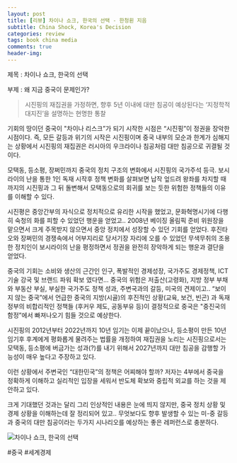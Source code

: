 ```yaml
---
layout: post
title: [리뷰] 차이나 쇼크, 한국의 선택 - 한청휜 지음
subtitle: China Shock, Korea's Decision
categories: review
tags: book china media
comments: true
header-img: 
---
```


제목 : 차이나 쇼크, 한국의 선택

부제 : 왜 지금 중국이 문제인가?

> 시진핑의 재집권을 가정하면, 향후 5년 이내에 대만 침공이 예상된다는 ‘지정학적 대지진’을 설명하는 현명한 통찰 

기회의 땅이던 중국이 "차이나 리스크”가 되기 시작한 시점은 “시진핑”이 정권을 장악한 시점이다. 
즉, 모든 갈등과 위기의 시작은 시진핑이며
중국 내부의 모순과 한계가 심해지는 상황에서 시진핑의 재집권은 러시아의 우크라이나 침공처럼 대만 침공으로 귀결될 것이다. 

모택동, 등소평, 장쩌민까지 중국의 정치 구조의 변화에서 시진핑의 국가주석 등극. 보시라이의 난을 통한 1인 독재 시작후 정책 변화를 살펴보면 
납작 엎드려 왕좌를 차지할 때까지의 시진핑과 그 뒤 돌변해서 모택동으로의 회귀를 보는 듯한 위험한 정책들의 이유를 이해할 수 있다. 

시진평은 중앙간부의 자식으로 정치적으로 유리한 시작을 했었고, 문화혁명시기에 다행히 숙청의 화를 피할 수 있었던 행운을 얻었고.. 
2008년 베이징 올림픽 준비 위원장을 맡으면서 크게 주목받지 않으면서 중앙 정치에서 성장할 수 있던 기회를 얻었다. 
후진타오와 장쩌민의 경쟁속에서 어부지리로 당서기장 자리에 오를 수 있었던 무색무취의 조용한 정치인이 보시라이의 난을 평정하면서 정권을 완전히 장악하게 되는 행운과 결단을 얻었다.  

중국의 기회는 소비와 생산의 근간인 인구, 폭발적인 경제성장, 국가주도 경제정책, ICT 기술 강국 및 브랜드 파워 확보 였다면… 
중국의 위험은 저출산(고령화), 지방 정부 부채와 부동산 부실, 부실한 국가주도 정책 성과, 주변국과의 갈등, 미국의 견제이고..
“보이지 않는 중국”에서 언급한 중국의 지방(시골)의 후진적인 상황(교육, 보건, 빈곤) 과 독재정부의 비합리적인 정책들 (후커우 제도,  공동부유 등)이 결정적으로 중국은 "중진국의 함정”에서 빠져나오기 힘들 것으로 예상한다. 

시진핑의 2012년부터 2022년까지 10년 임기는 이제 끝이났으나, 등소평이 만든 10년 임기후 후계에게 평화롭게 물려주는 법률을 개정하여 재집권을 노리는 시진핑으로서는 모택동, 등소평에 버금가는 성과(?)를 내기 위해서 2027년까지 대만 침공을 감행할 가능성이 매우 높다고 주장하고 있다. 

이런 상황에서 주변국인 “대한민국”의 정책은 어찌해야 할까? 저자는 4부에서 중국을 정확하게 이해하고 실리적인 입장을 세워서 반도체 확보와 중립적 외교를 하는 것을 제안하고 있다. 

크게 기대했던 것과는 달리 그리 인상적인 내용은 눈에 띄지 않지만, 중국 정치 상황 및 경제 상황을 이해하는데 잘 정리되어 있고.. 
무엇보다도 향후 발생할 수 있는 미-중 갈등과 중국의 대만 침공이라는 두가지 시나리오를 예상하는 좋은 레퍼런스로 충분하다. 

![차이나 쇼크, 한국의 선택](https://youngsungson.github.io/assets/img/review/20221003-review-book-chinashock.jpg)

#중국 #세계경제 
